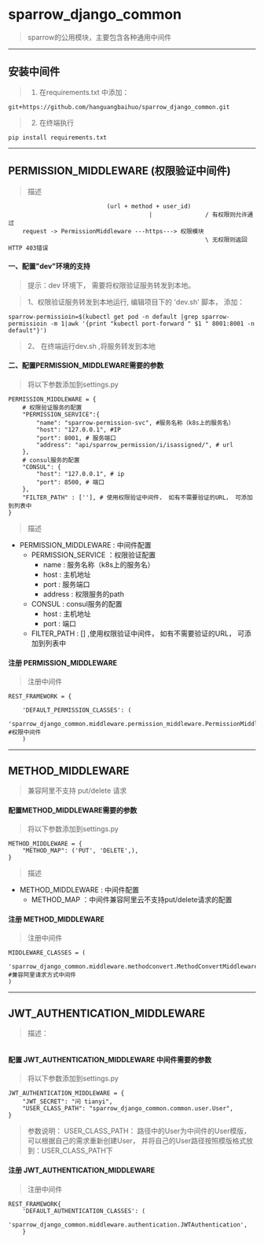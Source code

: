 # sparrow_django_common
>sparrow的公用模块，主要包含各种通用中间件

* * *

## 安装中间件
> 1. 在requirements.txt 中添加：
```
git+https://github.com/hanguangbaihuo/sparrow_django_common.git
```
> 2. 在终端执行
```
pip install requirements.txt
```

* * *

## PERMISSION_MIDDLEWARE (权限验证中间件)
> 描述
```
                            (url + method + user_id)
                                        |               / 有权限则允许通过
    request -> PermissionMiddleware ---https---> 权限模块
                                                        \ 无权限则返回HTTP 403错误
```

#### 一、配置"dev"环境的支持
> 提示：dev 环境下， 需要将权限验证服务转发到本地。

> 1、权限验证服务转发到本地运行, 编辑项目下的 'dev.sh' 脚本， 添加：

```sparrow-permissioin=$(kubectl get pod -n default |grep sparrow-permissioin -m 1|awk '{print "kubectl port-forward " $1 " 8001:8001 -n default"}')```
 
  
> 2、 在终端运行dev.sh ,将服务转发到本地

#### 二、配置PERMISSION_MIDDLEWARE需要的参数
> 将以下参数添加到settings.py 

```
PERMISSION_MIDDLEWARE = {
    # 权限验证服务的配置
    "PERMISSION_SERVICE":{
        "name": "sparrow-permission-svc", #服务名称（k8s上的服务名）
        "host": "127.0.0.1", #IP
        "port": 8001, # 服务端口
        "address": "api/sparrow_permission/i/isassigned/", # url
    },
    # consul服务的配置
    "CONSUL": {
        "host": "127.0.0.1", # ip
        "port": 8500, # 端口
    },
    "FILTER_PATH" : [''], # 使用权限验证中间件， 如有不需要验证的URL， 可添加到列表中
}
```

> 描述
 - PERMISSION_MIDDLEWARE : 中间件配置
   -  PERMISSION_SERVICE ：权限验证配置
        - name : 服务名称（k8s上的服务名）
        - host : 主机地址
        - port : 服务端口
        - address : 权限服务的path
   -  CONSUL :  consul服务的配置
        - host : 主机地址
        - port : 端口
   -  FILTER_PATH : [] ,使用权限验证中间件， 如有不需要验证的URL， 可添加到列表中
   
   
#### 注册 PERMISSION_MIDDLEWARE 
> 注册中间件
```
REST_FRAMEWORK = {

    'DEFAULT_PERMISSION_CLASSES': (
        'sparrow_django_common.middleware.permission_middleware.PermissionMiddleware',    #权限中间件
    )
```

* * *
   
## METHOD_MIDDLEWARE
> 兼容阿里不支持 put/delete 请求
#### 配置METHOD_MIDDLEWARE需要的参数
> 将以下参数添加到settings.py
```
METHOD_MIDDLEWARE = {
    "METHOD_MAP": ('PUT', 'DELETE',), 
}
```
> 描述
 - METHOD_MIDDLEWARE : 中间件配置
   -  METHOD_MAP ：中间件兼容阿里云不支持put/delete请求的配置


#### 注册 METHOD_MIDDLEWARE
> 注册中间件
```
MIDDLEWARE_CLASSES = (
    'sparrow_django_common.middleware.methodconvert.MethodConvertMiddleware',      #兼容阿里请求方式中间件
)
```



* * *

## JWT_AUTHENTICATION_MIDDLEWARE
> 描述：
```buildoutcfg

```

#### 配置 JWT_AUTHENTICATION_MIDDLEWARE 中间件需要的参数
> 将以下参数添加到settings.py
```
JWT_AUTHENTICATION_MIDDLEWARE = {
    "JWT_SECRET": "问 tianyi",
    "USER_CLASS_PATH": "sparrow_django_common.common.user.User", 
}
``` 
> 参数说明： USER_CLASS_PATH： 路径中的User为中间件的User模版， 可以根据自己的需求重新创建User， 并将自己的User路径按照模版格式放到：USER_CLASS_PATH下 

#### 注册 JWT_AUTHENTICATION_MIDDLEWARE

> 注册中间件
```
REST_FRAMEWORK{
    'DEFAULT_AUTHENTICATION_CLASSES': (
        'sparrow_django_common.middleware.authentication.JWTAuthentication',      
    }
```















